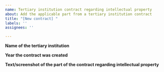 ```yaml
---
name: Tertiary institution contract regarding intellectual property
about: Add the applicable part from a tertiary institution contract
title: "[New contract] "
labels: ''
assignees: ''

---
```


**Name of the tertiary institution**

**Year the contract was created**

**Text/screenshot of the part of the contract regarding intellectual property**
